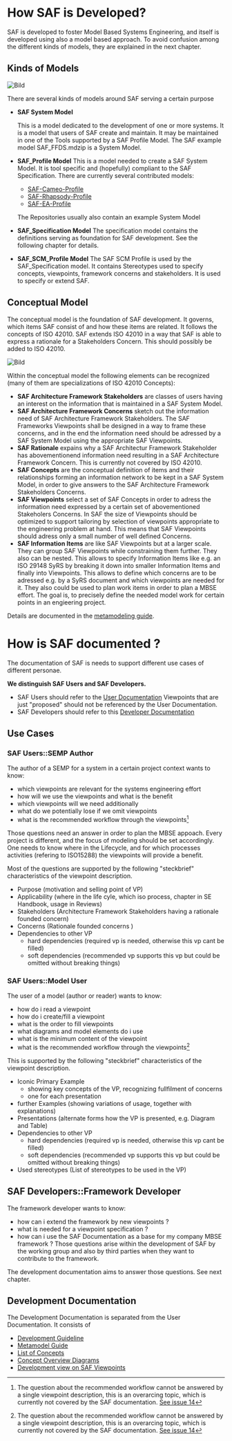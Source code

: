 # How SAF is Developed?

SAF is developed to foster Model Based Systems Engineering, and itself is developed using also a model based approach. To avoid confusion among the different kinds of models, they are explained in the next chapter.

## Kinds of Models

![Bild](../diagrams/Kinds-of-Models.svg)

There are several kinds of models around SAF serving a certain purpose

* **SAF System Model**

  This is a model dedicated to the development of one or more systems. It is a model that users of SAF create and maintain. It may be maintained in one of the Tools supported by a SAF Profile Model. The SAF example model SAF_FFDS.mdzip is a System Model.
* **SAF_Profile Model**
  This is a model needed to create a SAF System Model. It is tool specific and (hopefully) compliant to the SAF Specification. There are currently several contributed models:

  * [SAF-Cameo-Profile](https://github.com/GfSE/SAF-Cameo-Profile)
  * [SAF-Rhapsody-Profile](https://github.com/GfSE/SAF-Rhapsody-Profile)
  * [SAF-EA-Profile](https://github.com/GfSE/SAF-EA-Profile)

  The Repositories usually also contain an example System Model
* **SAF_Specification Model**
  The specification model contains the definitions serving as foundation for SAF development. See the following chapter for details.

* **SAF_SCM_Profile Model**
  The SAF SCM Profile is used by the SAF_Specification model. It contains Stereotypes used to specify concepts, viewpoints, framework concerns and stakeholders. It is used to specify or extend SAF.

## Conceptual Model

The conceptual model is the foundation of SAF development.
It governs, which items SAF consist of and how these items are related.
It follows the concepts of ISO 42010. SAF extends ISO 42010 in a way that SAF is able to express a rationale for a Stakeholders Concern. This should possibly be added to ISO 42010.

![Bild](../diagrams/Concept-Model-Definition.svg)

Within the conceptual model the following elements can be recognized (many of them are specializations of ISO 42010 Concepts):

* **SAF Architecture Framework Stakeholders**
 are classes of users having an interest on the information that is maintained in a SAF System Model.
* **SAF Architecture Framework Concerns**
 sketch out the information need of SAF Architecture Framework Stakeholders. The SAF Frameworks Viewpoints shall be designed in a way to frame these concerns, and in the end the information need should be adressed by a SAF System Model using the appropriate SAF Viewpoints.
* **SAF Rationale**
 expains why a SAF Architectur Framework Stakeholder has abovementionend information need resulting in a SAF Architecture Framework Concern. This is currently not covered by ISO 42010.
* **SAF Concepts**
 are the conceptual definition of items and their relationships forming an information network to be kept in a SAF System Model, in order to give answers to the SAF Architecture Framework Stakeholders Concerns.
* **SAF Viewpoints**
select a set of SAF Concepts in order to adress the information need expressed by a certain set of abovementioned Stakeholers Concerns.
  In SAF the size of Viewpoints should be optimized to support tailoring by selection of viewpoints appropriate to the engineering problem at hand. This  means that SAF Viewpoints should adress only a small number of well defined Concerns.
* **SAF Information Items**
 are like SAF Viewpoints but at a larger scale. They can group SAF Viewpoints while constraining them further. They also can be nested.
  This allows to specify Information Items like e.g. an ISO 29148 SyRS by breaking it down into smaller Information Items and finally into Viewpoints.
  This allows to define which concerns are to be adressed e.g. by a SyRS document and which viewpoints are needed for it.
  They also could be used to plan work items in order to plan a MBSE effort.
  The goal is, to precisely define the needed model work for certain points in an engieering project.

Details are documented in the [metamodeling guide](./metamodel-guideline/modelguideline.md).

# How is SAF documented ?

The documentation of SAF is needs to support different use cases of different personae.

**We distinguish SAF Users and SAF Developers.**

* SAF Users should refer to the [User Documentation](../README.md)
  Viewpoints that are just "proposed" should not be referenced by the User Documentation.
* SAF Developers should refer to this [Developer Documentation](development.md#development-documentation)
  
## Use Cases

### SAF Users::SEMP Author

The author of a SEMP for a system in a certain project context wants to know:

* which viewpoints are relevant for the systems engineering effort
* how will we use the viewpoints and what is the benefit
* which viewpoints will we need additionally
* what do we potentially lose if we omit viewpoints
* what is the recommended workflow through the viewpoints[^1]

Those questions need an answer in order to plan the MBSE appoach. Every project is different, and the focus of modeling should be set accordingly. One needs to know where in the Lifecycle, and for which processes activities (refering to ISO15288) the viewpoints will provide a benefit.

Most of the questions are supported by the following "steckbrief" characteristics of the viewpoint description.

* Purpose
  (motivation and selling point of VP)
* Applicability
  (where in the life cyle, which iso process, chapter in SE Handbook, usage in Reviews)
* Stakeholders
  (Architecture Framework Stakeholders having a rationale founded concern)
* Concerns
  (Rationale founded concerns )
* Dependencies to other VP
  * hard dependencies (required vp is needed, otherwise this vp cant be filled)
  * soft dependencies (recommended vp supports this vp but could be omitted without breaking things)

### SAF Users::Model User

The user of a model (author or reader) wants to know:

* how do i read a viewpoint
* how do i create/fill a viewpoint
* what is the order to fill viewpoints
* what diagrams and model elements do i use
* what is the minimum content of the viewpoint
* what is the recommended workflow through the viewpoints[^1]

This is supported by the following "steckbrief" characteristics of the viewpoint description.

* Iconic Primary Example
  * showing key concepts of the VP, recognizing fullfilment of concerns
  * one for each presentation
* further Examples
  (showing variations of usage, together with explanations)
* Presentations
  (alternate forms how the VP is presented, e.g. Diagram and Table)
* Dependencies to other VP
  * hard dependencies (required vp is needed, otherwise this vp cant be filled)
  * soft dependencies (recommended vp supports this vp but could be omitted without breaking things)
* Used stereotypes
  (List of stereotypes to be used in the VP)

## SAF Developers::Framework Developer

The framework developer wants to know:

* how can i extend the framework by new viewpoints ?
* what is needed for a viewpoint specification ?
* how can i use the SAF Documentation as a base for my company MBSE framework ?
Those questions arise within the development of SAF by the working group and also by third parties when they want to contribute to the framework.

The development documentation aims to answer those questions. See next chapter.

## Development Documentation

The Development Documentation is separated from the User Documentation.
It consists of

* [Development Guideline](saf-dev-guideline.md)
* [Metamodel Guide](metamodel-guideline/modelguideline.md)
* [List of Concepts](concept/concepts.md)
* [Concept Overview Diagrams](concept/concept-overview.md)
* [Development view on SAF Viewpoints](viewpoints/viewpoint-dev.md)

[^1]: The question about the recommended workflow cannot be answered by a single viewpoint description, this is an overarcing topic, which is currently not covered by the SAF documentation. [See issue 14](https://github.com/GfSE/SAF-Specification/issues/14)
